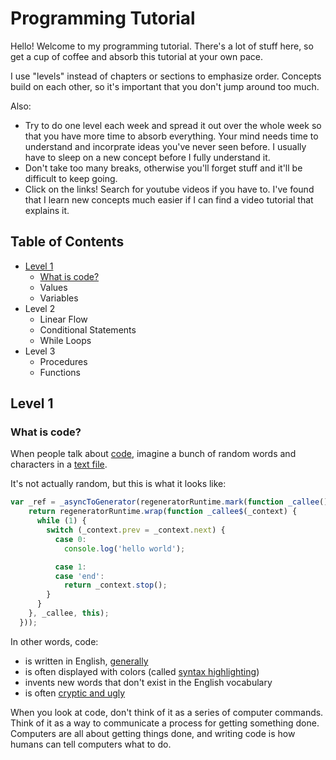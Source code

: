 # Programming Tutorial
Hello! Welcome to my programming tutorial. There's a lot of stuff here, so get a cup of coffee and absorb this tutorial at your own pace.

I use "levels" instead of chapters or sections to emphasize order. Concepts build on each other, so it's important that you don't jump around too much.

Also:
* Try to do one level each week and spread it out over the whole week so that you have more time to absorb everything. Your mind needs time to understand and incorprate ideas you've never seen before. I usually have to sleep on a new concept before I fully understand it.
* Don't take too many breaks, otherwise you'll forget stuff and it'll be difficult to keep going.
* Click on the links! Search for youtube videos if you have to. I've found that I learn new concepts much easier if I can find a video tutorial that explains it.


## Table of Contents
* [Level 1](#level-1)
  * [What is code?](#what-is-code)
  * Values
  * Variables
* Level 2
  * Linear Flow
  * Conditional Statements
  * While Loops
* Level 3
  * Procedures
  * Functions


## Level 1

### What is code?
When people talk about [code](https://en.wikipedia.org/wiki/Source_code), imagine a bunch of random words and characters in a [text file](https://en.wikipedia.org/wiki/Text_file).

It's not actually random, but this is what it looks like:
```js
var _ref = _asyncToGenerator(regeneratorRuntime.mark(function _callee() {
    return regeneratorRuntime.wrap(function _callee$(_context) {
      while (1) {
        switch (_context.prev = _context.next) {
          case 0:
            console.log('hello world');

          case 1:
          case 'end':
            return _context.stop();
        }
      }
    }, _callee, this);
  }));
```

In other words, code:
* is written in English, [generally](http://softwareengineering.stackexchange.com/questions/1483/do-people-in-non-english-speaking-countries-code-in-english)
* is often displayed with colors (called [syntax highlighting](https://en.wikipedia.org/wiki/Syntax_highlighting))
* invents new words that don't exist in the English vocabulary
* is often [cryptic and ugly](https://blog.codinghorror.com/code-isnt-beautiful/)

When you look at code, don't think of it as a series of computer commands. Think of it as a way to communicate a process for getting something done. Computers are all about getting things done, and writing code is how humans can tell computers what to do.

